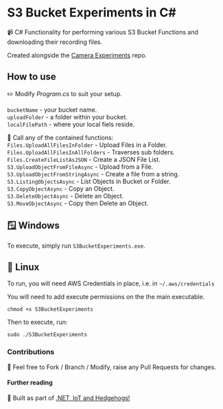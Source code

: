 # S3 Bucket Experiments in C#
📹 C# Functionality for performing various S3 Bucket Functions and downloading their recording files.

Created alongside the [Camera Experiments](https://github.com/mikeirvingweb/CameraExperiments) repo.
 
## How to use

✏️ Modify *Program.cs* to suit your setup.

`bucketName` - your bucket name.  
`uploadFolder` - a folder within your bucket.  
`localFilePath` - where your local fiels reside.

🎯 Call any of the contained functions:  
`Files.UploadAllFilesInFolder` - Upload Files in a Folder.  
`Files.UploadAllFilesInAllFolders` - Traverses sub folders.   
`Files.CreateFileListAsJSON` - Create a JSON File List.   
`S3.UploadObjectFromFileAsync` - Upload from a File.  
`S3.UploadObjectFromStringAsync` - Create a file from a string.  
`S3.ListingObjectsAsync` - List Objects in Bucket or Folder.  
`S3.CopyObjectAsync` - Copy an Object.  
`S3.DeleteObjectAsync` - Delete an Object.  
`S3.MoveObjectAsync` - Copy then Delete an Object.  

## 🪟 Windows  

To execute, simply run `S3BucketExperiments.exe`.

## 🐧 Linux

To run, you will need AWS Credentials in place, i.e. in `~/.aws/credentials`

You will need to add execute permissions on the the main executable.

`chmod +x S3BucketExperiments`  

Then to execute, run:  

`sudo ./S3BucketExperiments`

### Contributions

🍴 Feel free to Fork / Branch / Modify, raise any Pull Requests for changes.

#### Further reading  

🦔 Built as part of [.NET, IoT and Hedgehogs!](https://www.mike-irving.co.uk/web-design-blog/?blogid=122)
